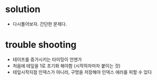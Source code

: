 # solution
- 다시풀어보자. 간단한 문제다.

# trouble shooting
- 테이프를 증가시키는 타이밍이 언젠가
- 처음에 테잎을 1로 초기화 해야함 (시작하자마자 붙이는 것)
- 테잎시작지점 인덱스가 아니라, 구멍을 저장해야 인덱스 에러를 피할 수 있다